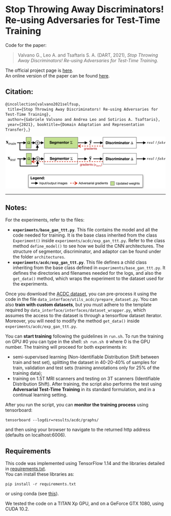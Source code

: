   
#  Stop Throwing Away Discriminators! <br>Re-using Adversaries for Test-Time Training  
  Code for the paper:    

> Valvano G., Leo A. and Tsaftaris S. A. (DART, 2021), *Stop Throwing Away Discriminators! Re-using Adversaries for Test-Time Training*.    

The official project page is [here](https://vios-s.github.io/adversarial-test-time-training/).    
An online version of the paper can be found [here](https://arxiv.org/abs/2108.12280).    
  
## Citation: 
``` 
@incollection{valvano2021selfsup,  
 title={Stop Throwing Away Discriminators! Re-using Adversaries for Test-Time Training},      
 author={Gabriele Valvano and Andrea Leo and Sotirios A. Tsaftaris},  
 year={2021}, booktitle={Domain Adaptation and Representation Transfer},}  
```    

 <img src="https://github.com/vios-s/adversarial-test-time-training/blob/main/images/banner.png" alt="adversarial_ttt" width="800"/>  
  
----------------------------------    
 ## Notes:   
For the experiments, refer to the files:
- **`experiments/base_gan_ttt.py`**. This file contains the model and all the code needed for training. It is the base class inherited from the class `Experiment()` inside `experiments/acdc/exp_gan_ttt.py`. Refer to the class method `define_model()` to see how we build the CNN architectures.  The structure of segmentor, discriminator, and adaptor can be found under the folder `architectures`.  
- **`experiments/acdc/exp_gan_ttt.py`**. This file defines a child class inheriting from the base class defined in `experiments/base_gan_ttt.py`. It defines the directories and filenames needed for the logs, and also the `get_data()` method, which wraps the experiment to the dataset used for the experiments.
    
Once you download the [ACDC dataset](https://www.creatis.insa-lyon.fr/Challenge/acdc/databases.html), you can pre-process it using the code in the file `data_interface/utils_acdc/prepare_dataset.py`. 
You can also **train with custom datasets**, but you must adhere to the template required by `data_interface/interfaces/dataset_wrapper.py`, which assumes the access to the dataset is through a tensorflow dataset iterator. Moreover, you will need to modify the method `get_data()` inside `experiments/acdc/exp_gan_ttt.py`.

You can **start training** following the guidelines in `run.sh`. To run the training on GPU #0 you can type in the shell: 
```sh run.sh 0```
where 0 is the GPU number. The training will proceed for both experiments in:
- semi-supervised learning (Non-Identifiable Distribution Shift between train and test set), splitting the dataset in 40-20-40% of samples for train, validation and test sets (training annotations only for 25% of the training data);
- training on 1.5T MRI scanners and testing on 3T scanners (Identifiable Distribution Shift).
After training, the script also performs the test using **Adversarial Test-Time Training** in its standard formulation, and in a continual learning setting.

After you run the script, you can **monitor the training process** using tensorboard:  
```
tensorboard --logdir=results/acdc/graphs/
```  
and then using your browser to navigate to the returned http address (defaults on localhost:6006). 
  
## Requirements  
This code was implemented using TensorFlow 1.14 and the libraries detailed in [requirements.txt](https://github.com/gvalvano/multiscale-pyag/requirements.txt).  
You can install these libraries as:  
```
pip install -r requirements.txt
```  
or using conda (see [this](https://stackoverflow.com/questions/51042589/conda-version-pip-install-r-requirements-txt-target-lib)).  
  
We tested the code on a TITAN Xp GPU, and on a GeForce GTX 1080, using CUDA 10.2.